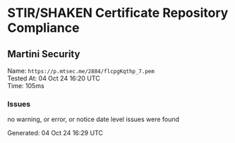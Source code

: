 # STIR/SHAKEN Certificate Repository Compliance

## Martini Security

Name: `https://p.mtsec.me/2884/flcpgKqthp_7.pem`\
Tested At: 04 Oct 24 16:20 UTC\
Time: 105ms

### Issues

no warning, or error, or notice date level issues were found

Generated: 04 Oct 24 16:29 UTC
